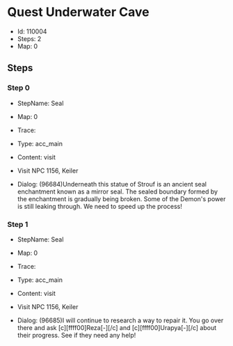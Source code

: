 # Quest Underwater Cave

- Id: 110004
- Steps: 2
- Map: 0

## Steps

### Step 0
- StepName:  Seal
- Map:  0
- Trace:  
- Type:  acc_main
- Content:  visit
- Visit NPC 1156, Keiler

- Dialog: (96684)Underneath this statue of Strouf is an ancient seal enchantment known as a mirror seal. The sealed boundary formed by the enchantment is gradually being broken. Some of the Demon's power is still leaking through. We need to speed up the process! 


### Step 1
- StepName:  Seal
- Map:  0
- Trace:  
- Type:  acc_main
- Content:  visit
- Visit NPC 1156, Keiler

- Dialog: (96685)I will continue to research a way to repair it. You go over there and ask [c][ffff00]Reza[-][/c] and [c][ffff00]Urapya[-][/c] about their progress. See if they need any help!


